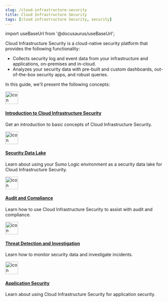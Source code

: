 ```yaml
---
slug: /cloud-infrastructure-security
title: Cloud Infrastructure Security
tags: [cloud infrastructure Security, security]
---
```


import useBaseUrl from '@docusaurus/useBaseUrl';

Cloud Infrastructure Security is a cloud-native security platform that provides the following functionality: 

* Collects security log and event data from your infrastructure and applications, on-premises and in-cloud.
* Analyzes your security data with pre-built and custom dashboards, out-of-the-box security apps, and robust queries.

In this guide, we'll present the following concepts:

<div className="box-wrapper" markdown="1">
<div className="box smallbox1 card">
  <div className="container">
  <a href="/docs/cloud-infrastructure-security/introduction-to-cloud-infrastructure-security"><img src={useBaseUrl('img/icons/security/security.png')} alt="icon" width="40"/><h4>Introduction to Cloud Infrastructure Security</h4></a>
  <p>Get an introduction to basic concepts of Cloud Infrastructure Security.</p>
  </div>
</div>
<div className="box smallbox2 card">
  <div className="container">
  <a href="/docs/cloud-infrastructure-security/data-lake"><img src={useBaseUrl('img/icons/security/security.png')} alt="icon" width="40"/><h4>Security Data Lake</h4></a>
  <p>Learn about using your Sumo Logic environment as a security data lake for Cloud Infrastructure Security.</p>
  </div>
</div>
<div className="box smallbox3 card">
  <div className="container">
  <a href="/docs/cloud-infrastructure-security/audit-and-compliance"><img src={useBaseUrl('img/icons/security/security.png')} alt="icon" width="40"/><h4>Audit and Compliance</h4></a>
  <p>Learn how to use Cloud Infrastructure Security to assist with audit and compliance.</p>
  </div>
</div>
<div className="box smallbox4 card">
  <div className="container">
  <a href="/docs/cloud-infrastructure-security/threat-detection-and-investigation"><img src={useBaseUrl('img/icons/security/security.png')} alt="icon" width="40"/><h4>Threat Detection and Investigation</h4></a>
  <p>Learn how to monitor security data and investigate incidents.</p>
  </div>
</div>
<div className="box smallbox5 card">
  <div className="container">
  <a href="/docs/cloud-infrastructure-security/application-security"><img src={useBaseUrl('img/icons/security/security.png')} alt="icon" width="40"/><h4>Application Security</h4></a>
  <p>Learn about using Cloud Infrastructure Security for application security.</p>
  </div>
</div>
</div>